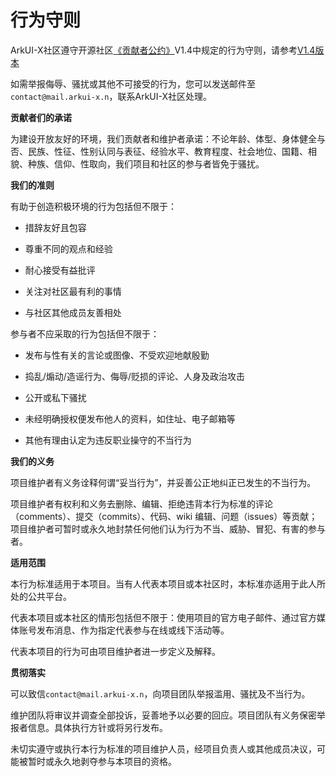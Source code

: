 # 行为守则

ArkUI-X社区遵守开源社区[《贡献者公约》](https://contributor-covenant.org/)V1.4中规定的行为守则，请参考[V1.4版本](https://www.contributor-covenant.org/zh-cn/version/1/4/code-of-conduct.html)

如需举报侮辱、骚扰或其他不可接受的行为，您可以发送邮件至`contact@mail.arkui-x.n`，联系ArkUI-X社区处理。

**贡献者们的承诺**

为建设开放友好的环境，我们贡献者和维护者承诺：不论年龄、体型、身体健全与否、民族、性征、性别认同与表征、经验水平、教育程度、社会地位、国籍、相貌、种族、信仰、性取向，我们项目和社区的参与者皆免于骚扰。

**我们的准则**

有助于创造积极环境的行为包括但不限于：

-   措辞友好且包容

-   尊重不同的观点和经验

-   耐心接受有益批评

-   关注对社区最有利的事情

-   与社区其他成员友善相处


参与者不应采取的行为包括但不限于：

-   发布与性有关的言论或图像、不受欢迎地献殷勤

-   捣乱/煽动/造谣行为、侮辱/贬损的评论、人身及政治攻击

-   公开或私下骚扰

-   未经明确授权便发布他人的资料，如住址、电子邮箱等

-   其他有理由认定为违反职业操守的不当行为


**我们的义务**

项目维护者有义务诠释何谓“妥当行为”，并妥善公正地纠正已发生的不当行为。

项目维护者有权利和义务去删除、编辑、拒绝违背本行为标准的评论（comments）、提交（commits）、代码、wiki 编辑、问题（issues）等贡献；项目维护者可暂时或永久地封禁任何他们认为行为不当、威胁、冒犯、有害的参与者。

**适用范围**

本行为标准适用于本项目。当有人代表本项目或本社区时，本标准亦适用于此人所处的公共平台。

代表本项目或本社区的情形包括但不限于：使用项目的官方电子邮件、通过官方媒体账号发布消息、作为指定代表参与在线或线下活动等。

代表本项目的行为可由项目维护者进一步定义及解释。

**贯彻落实**

可以致信`contact@mail.arkui-x.n`，向项目团队举报滥用、骚扰及不当行为。

维护团队将审议并调查全部投诉，妥善地予以必要的回应。项目团队有义务保密举报者信息。具体执行方针或将另行发布。

未切实遵守或执行本行为标准的项目维护人员，经项目负责人或其他成员决议，可能被暂时或永久地剥夺参与本项目的资格。

